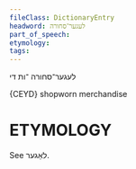 ```yaml
---
fileClass: DictionaryEntry
headword: לעגער־סחורה
part_of_speech: 
etymology: 
tags: 
---
```

לעגער־סחורה
־ות
די

{CEYD}
shopworn merchandise

ETYMOLOGY
===========
See לאַגער.